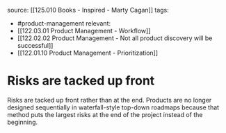 source: [[125.010 Books - Inspired - Marty Cagan]]
tags:
- #product-management 
relevant:
- [[122.03.01 Product Management - Workflow]]
- [[122.02.02 Product Management - Not all product discovery will be successful]]
- [[122.01.10 Product Management - Prioritization]]

# Risks are tacked up front

Risks are tacked up front rather than at the end. Products are no longer designed sequentially in waterfall-style top-down roadmaps because that method puts the largest risks at the end of the project instead of the beginning.

